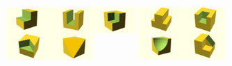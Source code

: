 
<img src="SCP01.png" width="100" align="left">
<img src="SCP02.png" width="100" align="center">
<img src="SCP03.png" width="100" align="right">
<img src="SCP04.png" width="100" align="left">
<img src="SCP05.png" width="100" align="center">
<img src="SCP06.png" width="100" align="right">
<img src="SCP07.png" width="100" align="left">
<img src="SCP08.png" width="100" align="center">
<img src="SCP09.png" width="100" align="right">
